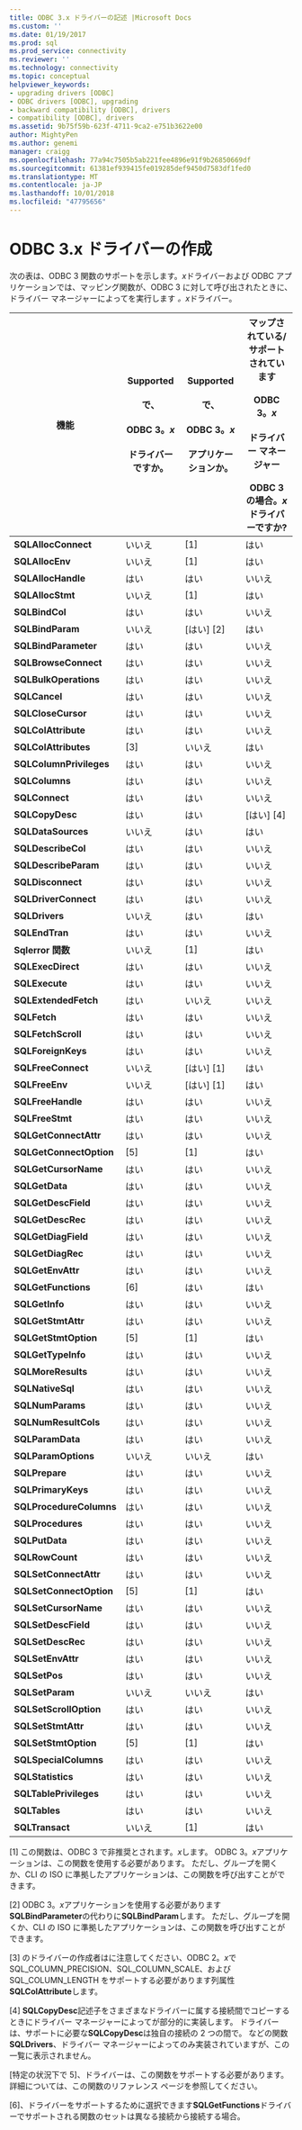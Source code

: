 ```yaml
---
title: ODBC 3.x ドライバーの記述 |Microsoft Docs
ms.custom: ''
ms.date: 01/19/2017
ms.prod: sql
ms.prod_service: connectivity
ms.reviewer: ''
ms.technology: connectivity
ms.topic: conceptual
helpviewer_keywords:
- upgrading drivers [ODBC]
- ODBC drivers [ODBC], upgrading
- backward compatibility [ODBC], drivers
- compatibility [ODBC], drivers
ms.assetid: 9b75f59b-623f-4711-9ca2-e751b3622e00
author: MightyPen
ms.author: genemi
manager: craigg
ms.openlocfilehash: 77a94c7505b5ab221fee4896e91f9b26850669df
ms.sourcegitcommit: 61381ef939415fe019285def9450d7583df1fed0
ms.translationtype: MT
ms.contentlocale: ja-JP
ms.lasthandoff: 10/01/2018
ms.locfileid: "47795656"
---
```

# <a name="writing-odbc-3x-drivers"></a>ODBC 3.x ドライバーの作成
次の表は、ODBC 3 関数のサポートを示します。*x*ドライバーおよび ODBC アプリケーションでは、マッピング関数が、ODBC 3 に対して呼び出されたときに、ドライバー マネージャーによってを実行します *。x*ドライバー。  
  
|機能|Supported<br /><br /> で、<br /><br /> ODBC 3。*x*<br /><br /> ドライバーですか。|Supported<br /><br /> で、<br /><br /> ODBC 3。*x*<br /><br /> アプリケーションか。|マップされている/サポートされています<br /><br /> ODBC 3。*x*<br /><br /> ドライバー マネージャー<br /><br /> ODBC 3 の場合。*x*ドライバーですか?|  
|--------------|----------------------------------------------------|---------------------------------------------------------|---------------------------------------------------------------------------------------------|  
|**SQLAllocConnect**|いいえ|[1]|はい|  
|**SQLAllocEnv**|いいえ|[1]|はい|  
|**SQLAllocHandle**|はい|はい|いいえ|  
|**SQLAllocStmt**|いいえ|[1]|はい|  
|**SQLBindCol**|はい|はい|いいえ|  
|**SQLBindParam**|いいえ|[はい] [2]|はい|  
|**SQLBindParameter**|はい|はい|いいえ|  
|**SQLBrowseConnect**|はい|はい|いいえ|  
|**SQLBulkOperations**|はい|はい|いいえ|  
|**SQLCancel**|はい|はい|いいえ|  
|**SQLCloseCursor**|はい|はい|いいえ|  
|**SQLColAttribute**|はい|はい|いいえ|  
|**SQLColAttributes**|[3]|いいえ|はい|  
|**SQLColumnPrivileges**|はい|はい|いいえ|  
|**SQLColumns**|はい|はい|いいえ|  
|**SQLConnect**|はい|はい|いいえ|  
|**SQLCopyDesc**|はい|はい|[はい] [4]|  
|**SQLDataSources**|いいえ|はい|はい|  
|**SQLDescribeCol**|はい|はい|いいえ|  
|**SQLDescribeParam**|はい|はい|いいえ|  
|**SQLDisconnect**|はい|はい|いいえ|  
|**SQLDriverConnect**|はい|はい|いいえ|  
|**SQLDrivers**|いいえ|はい|はい|  
|**SQLEndTran**|はい|はい|いいえ|  
|**Sqlerror 関数**|いいえ|[1]|はい|  
|**SQLExecDirect**|はい|はい|いいえ|  
|**SQLExecute**|はい|はい|いいえ|  
|**SQLExtendedFetch**|はい|いいえ|いいえ|  
|**SQLFetch**|はい|はい|いいえ|  
|**SQLFetchScroll**|はい|はい|いいえ|  
|**SQLForeignKeys**|はい|はい|いいえ|  
|**SQLFreeConnect**|いいえ|[はい] [1]|はい|  
|**SQLFreeEnv**|いいえ|[はい] [1]|はい|  
|**SQLFreeHandle**|はい|はい|いいえ|  
|**SQLFreeStmt**|はい|はい|いいえ|  
|**SQLGetConnectAttr**|はい|はい|いいえ|  
|**SQLGetConnectOption**|[5]|[1]|はい|  
|**SQLGetCursorName**|はい|はい|いいえ|  
|**SQLGetData**|はい|はい|いいえ|  
|**SQLGetDescField**|はい|はい|いいえ|  
|**SQLGetDescRec**|はい|はい|いいえ|  
|**SQLGetDiagField**|はい|はい|いいえ|  
|**SQLGetDiagRec**|はい|はい|いいえ|  
|**SQLGetEnvAttr**|はい|はい|いいえ|  
|**SQLGetFunctions**|[6]|はい|はい|  
|**SQLGetInfo**|はい|はい|いいえ|  
|**SQLGetStmtAttr**|はい|はい|いいえ|  
|**SQLGetStmtOption**|[5]|[1]|はい|  
|**SQLGetTypeInfo**|はい|はい|いいえ|  
|**SQLMoreResults**|はい|はい|いいえ|  
|**SQLNativeSql**|はい|はい|いいえ|  
|**SQLNumParams**|はい|はい|いいえ|  
|**SQLNumResultCols**|はい|はい|いいえ|  
|**SQLParamData**|はい|はい|いいえ|  
|**SQLParamOptions**|いいえ|いいえ|はい|  
|**SQLPrepare**|はい|はい|いいえ|  
|**SQLPrimaryKeys**|はい|はい|いいえ|  
|**SQLProcedureColumns**|はい|はい|いいえ|  
|**SQLProcedures**|はい|はい|いいえ|  
|**SQLPutData**|はい|はい|いいえ|  
|**SQLRowCount**|はい|はい|いいえ|  
|**SQLSetConnectAttr**|はい|はい|いいえ|  
|**SQLSetConnectOption**|[5]|[1]|はい|  
|**SQLSetCursorName**|はい|はい|いいえ|  
|**SQLSetDescField**|はい|はい|いいえ|  
|**SQLSetDescRec**|はい|はい|いいえ|  
|**SQLSetEnvAttr**|はい|はい|いいえ|  
|**SQLSetPos**|はい|はい|いいえ|  
|**SQLSetParam**|いいえ|いいえ|はい|  
|**SQLSetScrollOption**|はい|はい|いいえ|  
|**SQLSetStmtAttr**|はい|はい|いいえ|  
|**SQLSetStmtOption**|[5]|[1]|はい|  
|**SQLSpecialColumns**|はい|はい|いいえ|  
|**SQLStatistics**|はい|はい|いいえ|  
|**SQLTablePrivileges**|はい|はい|いいえ|  
|**SQLTables**|はい|はい|いいえ|  
|**SQLTransact**|いいえ|[1]|はい|  
  
 [1] この関数は、ODBC 3 で非推奨とされます。*x*します。 ODBC 3。*x*アプリケーションは、この関数を使用する必要があります。 ただし、グループを開くか、CLI の ISO に準拠したアプリケーションは、この関数を呼び出すことができます。  
  
 [2] ODBC 3。*x*アプリケーションを使用する必要があります**SQLBindParameter**の代わりに**SQLBindParam**します。 ただし、グループを開くか、CLI の ISO に準拠したアプリケーションは、この関数を呼び出すことができます。  
  
 [3] のドライバーの作成者はに注意してください、ODBC 2。*x*で SQL_COLUMN_PRECISION、SQL_COLUMN_SCALE、および SQL_COLUMN_LENGTH をサポートする必要があります列属性**SQLColAttribute**します。  
  
 [4] **SQLCopyDesc**記述子をさまざまなドライバーに属する接続間でコピーするときにドライバー マネージャーによってが部分的に実装します。 ドライバーは、サポートに必要な**SQLCopyDesc**は独自の接続の 2 つの間で。 などの関数**SQLDrivers**、ドライバー マネージャーによってのみ実装されていますが、この一覧に表示されません。  
  
 [特定の状況下で 5]、ドライバーは、この関数をサポートする必要があります。 詳細については、この関数のリファレンス ページを参照してください。  
  
 [6]、ドライバーをサポートするために選択できます**SQLGetFunctions**ドライバーでサポートされる関数のセットは異なる接続から接続する場合。
